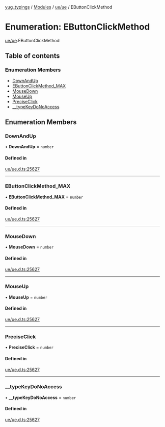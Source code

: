 [yug_typings](../README.md) / [Modules](../modules.md) / [ue/ue](../modules/ue_ue.md) / EButtonClickMethod

# Enumeration: EButtonClickMethod

[ue/ue](../modules/ue_ue.md).EButtonClickMethod

## Table of contents

### Enumeration Members

- [DownAndUp](ue_ue.EButtonClickMethod.md#downandup)
- [EButtonClickMethod\_MAX](ue_ue.EButtonClickMethod.md#ebuttonclickmethod_max)
- [MouseDown](ue_ue.EButtonClickMethod.md#mousedown)
- [MouseUp](ue_ue.EButtonClickMethod.md#mouseup)
- [PreciseClick](ue_ue.EButtonClickMethod.md#preciseclick)
- [\_\_typeKeyDoNoAccess](ue_ue.EButtonClickMethod.md#__typekeydonoaccess)

## Enumeration Members

### DownAndUp

• **DownAndUp** = `number`

#### Defined in

[ue/ue.d.ts:25627](https://github.com/YugMetaverse/yug_typings/blob/25cad34/ue/ue.d.ts#L25627)

___

### EButtonClickMethod\_MAX

• **EButtonClickMethod\_MAX** = `number`

#### Defined in

[ue/ue.d.ts:25627](https://github.com/YugMetaverse/yug_typings/blob/25cad34/ue/ue.d.ts#L25627)

___

### MouseDown

• **MouseDown** = `number`

#### Defined in

[ue/ue.d.ts:25627](https://github.com/YugMetaverse/yug_typings/blob/25cad34/ue/ue.d.ts#L25627)

___

### MouseUp

• **MouseUp** = `number`

#### Defined in

[ue/ue.d.ts:25627](https://github.com/YugMetaverse/yug_typings/blob/25cad34/ue/ue.d.ts#L25627)

___

### PreciseClick

• **PreciseClick** = `number`

#### Defined in

[ue/ue.d.ts:25627](https://github.com/YugMetaverse/yug_typings/blob/25cad34/ue/ue.d.ts#L25627)

___

### \_\_typeKeyDoNoAccess

• **\_\_typeKeyDoNoAccess** = `number`

#### Defined in

[ue/ue.d.ts:25627](https://github.com/YugMetaverse/yug_typings/blob/25cad34/ue/ue.d.ts#L25627)
